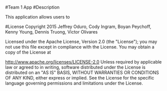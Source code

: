 #Team 1 App
#Description

This application allows users to

#License
Copyright 2015 Jeffrey Oduro, Cody Ingram, Boyan Peychoff, Kenny Young, Dennis Truong, Victor Olivares 

Licensed under the Apache License, Version 2.0 (the "License"); you may not use this file except in compliance with the License. You may obtain a copy of the License at

http://www.apache.org/licenses/LICENSE-2.0
Unless required by applicable law or agreed to in writing, software distributed under the License is distributed on an "AS IS" BASIS, WITHOUT WARRANTIES OR CONDITIONS OF ANY KIND, either express or implied. See the License for the specific language governing permissions and limitations under the License.
